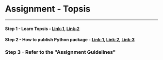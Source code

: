 # **Assignment - Topsis**

---
#### **Step 1** - Learn Topsis - <a href="https://www.youtube.com/watch?v=kfcN7MuYVeI">Link-1</a>, <a href="https://www.youtube.com/watch?v=9P9Gs8o9oHk">Link-2</a>

#### **Step 2** - How to publish Python package - <a href="https://medium.com/@joel.barmettler/how-to-upload-your-python-package-to-pypi-65edc5fe9c56">Link-1</a>, <a href="https://www.youtube.com/watch?v=Qs91v2Tofys">Link-2</a>, <a href="https://www.youtube.com/watch?v=tEFkHEKypLI">Link-3</a>

### **Step 3** - Refer to the "Assignment Guidelines"

